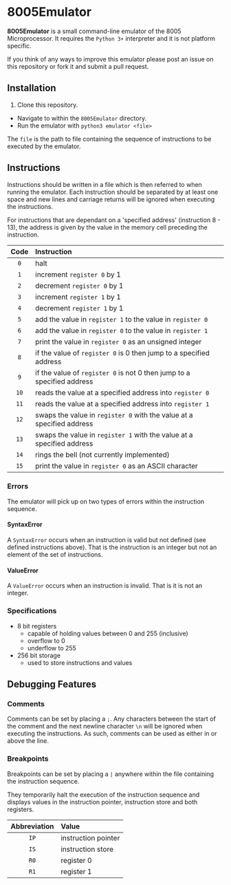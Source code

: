 # 8005Emulator

**8005Emulator** is a small command-line emulator of the 8005 Microprocessor. It requires the `Python 3+` interpreter and it is not platform specific.

If you think of any ways to improve this emulator please post an issue on this repository or fork it and submit a pull request.


## Installation

1. Clone this repository.
+ Navigate to within the `8005Emulator` directory.
+ Run the emulator with `python3 emulator <file>`

The `file` is the path to file containing the sequence of instructions to be executed by the emulator.


## Instructions

Instructions should be written in a file which is then referred to when running the emulator. Each instruction should be separated by at least one space and new lines and carriage returns will be ignored when executing the instructions.

For instructions that are dependant on a 'specified address' (instruction 8 - 13), the address is given by the value in the memory cell preceding the instruction.

Code  | Instruction
 :--: | :--
`0`   | halt
`1`   | increment `register 0` by 1
`2`   | decrement `register 0` by 1
`3`   | increment `register 1` by 1
`4`   | decrement `register 1` by 1
`5`   | add the value in `register 1` to the value in `register 0`
`6`   | add the value in `register 0` to the value in `register 1`
`7`   | print the value in `register 0` as an unsigned integer
`8`   | if the value of `register 0` is 0 then jump to a specified address
`9`   | if the value of `register 0` is not 0 then jump to a specified address
`10`  | reads the value at a specified address into `register 0`
`11`  | reads the value at a specified address into `register 1`
`12`  | swaps the value in `register 0` with the value at a specified address
`13`  | swaps the value in `register 1` with the value at a specified address
`14`  | rings the bell (not currently implemented)
`15`  | print the value in `register 0` as an ASCII character

### Errors
The emulator will pick up on two types of errors within the instruction sequence.

#### SyntaxError
A `SyntaxError` occurs when an instruction is valid but not defined (see defined instructions above). That is the instruction is an integer but not an element of the set of instructions.

#### ValueError
A `ValueError` occurs when an instruction is invalid. That is it is not an integer.

### Specifications
+ 8 bit registers
    - capable of holding values between 0 and 255 (inclusive)
    - overflow to 0
    - underflow to 255
+ 256 bit storage
    - used to store instructions and values


## Debugging Features

### Comments
Comments can be set by placing a `;`. Any characters between the start of the comment and the next newline character `\n` will be ignored when executing the instructions. As such, comments can be used as either in or above the line.

### Breakpoints
Breakpoints can be set by placing a `|` anywhere within the file containing the instruction sequence.

They temporarily halt the execution of the instruction sequence and displays values in the instruction pointer, instruction store and both registers.

Abbreviation | Value
 :--:        | :--
`IP`         | instruction pointer
`IS`         | instruction store
`R0`         | register 0
`R1`         | register 1

